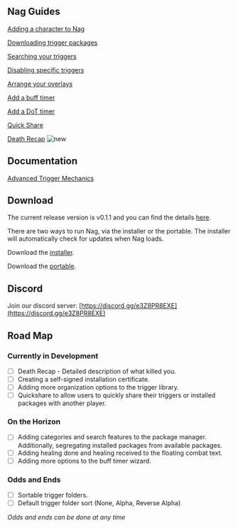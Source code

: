 ## Nag Guides

[Adding a character to Nag](/eq-nag/guides/add-character)

[Downloading trigger packages](/eq-nag/guides/download-packages)

[Searching your triggers](/eq-nag/guides/find-a-trigger)

[Disabling specific triggers](/eq-nag/guides/disabling-triggers)

[Arrange your overlays](/eq-nag/guides/arrange-overlays)

[Add a buff timer](/eq-nag/guides/add-buff-timer)

[Add a DoT timer](/eq-nag/guides/add-dot-timer)

[Quick Share](/eq-nag/guides/quick-share)

[Death Recap](/eq-nag/guides/death-recap)
![new](https://user-images.githubusercontent.com/66176124/193346159-c4652bf7-7d83-4aad-87d3-2a6b69548ec3.png)

## Documentation

[Advanced Trigger Mechanics](/eq-nag/guides/advanced-triggers)

## Download

The current release version is v0.1.1 and you can find the details [here](https://github.com/guildantix/eq-nag/releases/tag/v0.1.1).

There are two ways to run Nag, via the installer or the portable.  The installer will automatically check for updates when Nag loads.

Download the [installer](https://github.com/guildantix/eq-nag/releases/download/v0.1.1/EQ-Nag-Setup-0.1.1.exe).

Download the [portable](https://github.com/guildantix/eq-nag/releases/download/v0.1.1/eq_nag_portable.exe).

## Discord

Join our discord server: [https://discord.gg/e3Z8PR8EXE](https://discord.gg/e3Z8PR8EXE)

## Road Map

### Currently in Development

- [ ] Death Recap - Detailed description of what killed you.
- [ ] Creating a self-signed installation certificate.
- [ ] Adding more organization options to the trigger library.
- [ ] Quickshare to allow users to quickly share their triggers or installed packages with another player.

### On the Horizon
- [ ] Adding categories and search features to the package manager. Additionally, segregating installed packages from available packages.
- [ ] Adding healing done and healing received to the floating combat text.
- [ ] Adding more options to the buff timer wizard.

### Odds and Ends
- [ ] Sortable trigger folders.
- [ ] Default trigger folder sort (None, Alpha, Reverse Alpha)

*Odds and ends can be done at any time*
